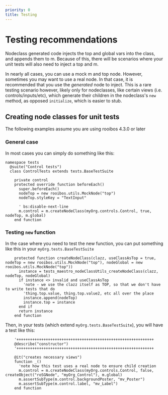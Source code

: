 ```yaml
---
priority: 0
title: Testing
---
```


# Testing recommendations

Nodeclass generated code injects the top and global vars into the class, and appends them to m. Because of this, there will be scenarios where your unit tests will also need to inject a top and m.

In nearly all cases, you can use a mock m and top node. However, sometimes you may want to use a real node. In that case, it is recommended that you use the _generated_ node to inject. This is a rare testing scenario however, likely only for nodeclasses, like certain views (i.e. controls/inputs/etc), which generate their children in the nodeclass's `new` method, as opposed `initialize`, which is easier to stub.

## Creating node classes for unit tests

The following examples assume you are using rooibos 4.3.0 or later

### General case

In most cases you can simply do something like this:

```
namespace tests
  @suite("Control tests")
  class ControlTests extends tests.BaseTestSuite

    private control
    protected override function beforeEach()
      super.beforeEach()
      nodeTop = new rooibos.utils.MockNode("top")
      nodeTop.styleKey = "TextInput"

      ' bs:disable-next-line
      m.control = m.createNodeClass(myOrg.controls.Control, true, nodeTop, m.global)
    end function
```

### Testing `new` function

In the case where you need to test the new function, you can put something like this in your `myOrg.tests.BaseTestSuite`

```
    protected function createNodeClass(clazz, useClassAsTop = true, nodeTop = new rooibos.utils.MockNode("top"), nodeGlobal = new rooibos.utils.MockNode("top"))
      instance = tests_maestro_nodeClassUtils_createNodeClass(clazz, nodeTop, nodeGlobal)
      if instance <> invalid and useClassAsTop
        'note - we use the clazz itself as TOP, so that we don't have to write tests that do
        'thing.top.value, thing.top.value2, etc all over the place
        instance.append(nodeTop)
        instance.top = instance
      end if
      return instance
    end function
```

Then, in your tests (which extend `myOrg.tests.BaseTestSuite`), you will have a test like this:

```
    '+++++++++++++++++++++++++++++++++++++++++++++++++++++++++++++
    @describe("constructor")
    '+++++++++++++++++++++++++++++++++++++++++++++++++++++++++++++

    @it("creates necessary views")
    function _()
      'note how this test uses a real node to ensure child creation
      m.control = m.createNodeClass(myOrg.controls.Control, false, createObject("roSGNode", "myOrg_Control"), m.global)
      m.assertSubType(m.control.backgroundPoster, "mv_Poster")
      m.assertSubType(m.control.label, "mv_Label")
    end function
```
